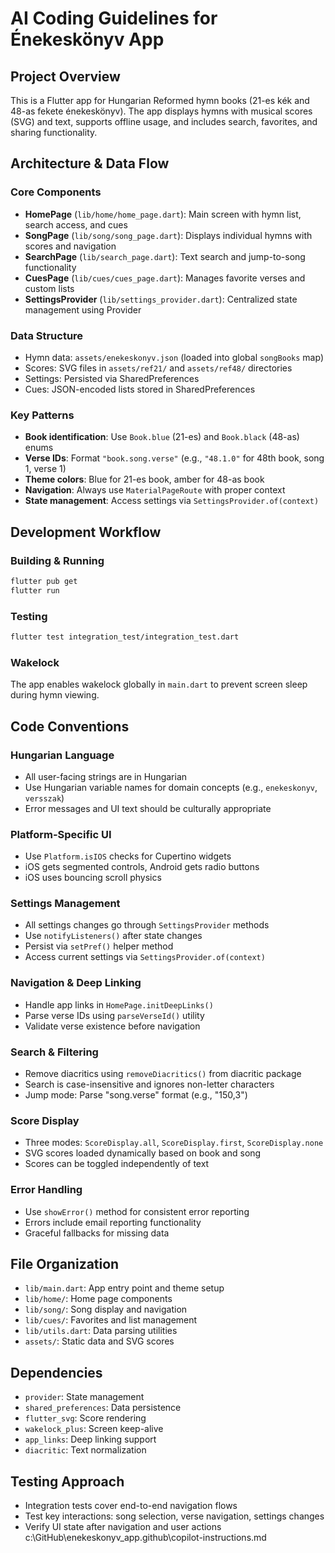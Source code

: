 # AI Coding Guidelines for Énekeskönyv App

## Project Overview
This is a Flutter app for Hungarian Reformed hymn books (21-es kék and 48-as fekete énekeskönyv). The app displays hymns with musical scores (SVG) and text, supports offline usage, and includes search, favorites, and sharing functionality.

## Architecture & Data Flow

### Core Components
- **HomePage** (`lib/home/home_page.dart`): Main screen with hymn list, search access, and cues
- **SongPage** (`lib/song/song_page.dart`): Displays individual hymns with scores and navigation
- **SearchPage** (`lib/search_page.dart`): Text search and jump-to-song functionality
- **CuesPage** (`lib/cues/cues_page.dart`): Manages favorite verses and custom lists
- **SettingsProvider** (`lib/settings_provider.dart`): Centralized state management using Provider

### Data Structure
- Hymn data: `assets/enekeskonyv.json` (loaded into global `songBooks` map)
- Scores: SVG files in `assets/ref21/` and `assets/ref48/` directories
- Settings: Persisted via SharedPreferences
- Cues: JSON-encoded lists stored in SharedPreferences

### Key Patterns
- **Book identification**: Use `Book.blue` (21-es) and `Book.black` (48-as) enums
- **Verse IDs**: Format `"book.song.verse"` (e.g., `"48.1.0"` for 48th book, song 1, verse 1)
- **Theme colors**: Blue for 21-es book, amber for 48-as book
- **Navigation**: Always use `MaterialPageRoute` with proper context
- **State management**: Access settings via `SettingsProvider.of(context)`

## Development Workflow

### Building & Running
```bash
flutter pub get
flutter run
```

### Testing
```bash
flutter test integration_test/integration_test.dart
```

### Wakelock
The app enables wakelock globally in `main.dart` to prevent screen sleep during hymn viewing.

## Code Conventions

### Hungarian Language
- All user-facing strings are in Hungarian
- Use Hungarian variable names for domain concepts (e.g., `enekeskonyv`, `versszak`)
- Error messages and UI text should be culturally appropriate

### Platform-Specific UI
- Use `Platform.isIOS` checks for Cupertino widgets
- iOS gets segmented controls, Android gets radio buttons
- iOS uses bouncing scroll physics

### Settings Management
- All settings changes go through `SettingsProvider` methods
- Use `notifyListeners()` after state changes
- Persist via `setPref()` helper method
- Access current settings via `SettingsProvider.of(context)`

### Navigation & Deep Linking
- Handle app links in `HomePage.initDeepLinks()`
- Parse verse IDs using `parseVerseId()` utility
- Validate verse existence before navigation

### Search & Filtering
- Remove diacritics using `removeDiacritics()` from diacritic package
- Search is case-insensitive and ignores non-letter characters
- Jump mode: Parse "song.verse" format (e.g., "150,3")

### Score Display
- Three modes: `ScoreDisplay.all`, `ScoreDisplay.first`, `ScoreDisplay.none`
- SVG scores loaded dynamically based on book and song
- Scores can be toggled independently of text

### Error Handling
- Use `showError()` method for consistent error reporting
- Errors include email reporting functionality
- Graceful fallbacks for missing data

## File Organization
- `lib/main.dart`: App entry point and theme setup
- `lib/home/`: Home page components
- `lib/song/`: Song display and navigation
- `lib/cues/`: Favorites and list management
- `lib/utils.dart`: Data parsing utilities
- `assets/`: Static data and SVG scores

## Dependencies
- `provider`: State management
- `shared_preferences`: Data persistence
- `flutter_svg`: Score rendering
- `wakelock_plus`: Screen keep-alive
- `app_links`: Deep linking support
- `diacritic`: Text normalization

## Testing Approach
- Integration tests cover end-to-end navigation flows
- Test key interactions: song selection, verse navigation, settings changes
- Verify UI state after navigation and user actions</content>
<parameter name="filePath">c:\GitHub\enekeskonyv_app\.github\copilot-instructions.md